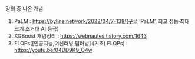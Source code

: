강의 중 나온 개념
1. PaLM : https://byline.network/2022/04/7-138/(구글 ‘PaLM’, 최고 성능·최대 크기 초거대 AI 등극)
2. XGBoost 개념정리 : https://webnautes.tistory.com/1643
3. FLOPs([인공지능,머신러닝,딥러닝] (기초) FLOPs) : https://youtu.be/04DD9K9_O4w
